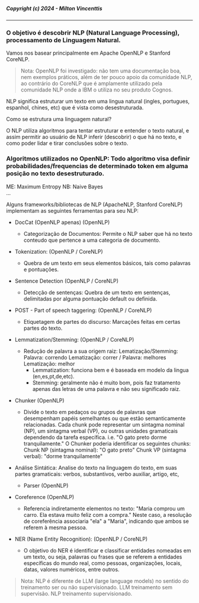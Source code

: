 ##### Copyright (c) 2024 - Milton Vincenttis

---

### O objetivo é descobrir NLP (Natural Language Processing), processamento de Linguagem Natural.
Vamos nos basear principalmente em Apache OpenNLP e Stanford CoreNLP.

>Nota: OpenNLP foi investigado: não tem uma documentação boa, nem exemplos práticos, além de ter pouco apoio da comunidade NLP,
>ao contrário do CoreNLP que é amplamente utilizado pela comunidade NLP onde a IBM o utiliza no seu produto Cognos.

NLP significa estruturar um texto em uma lingua natural (ingles, portugues, espanhol, chines, etc) 
que é vista como desestruturada.

Como se estrutura uma linguagem natural?

O NLP utiliza algoritmos para tentar estruturar e entender o texto natural, e assim permitir ao usuário de NLP
inferir (descobrir) o que há no texto, e como poder lidar e tirar conclusões sobre o texto.

### Algoritmos utilizados no OpenNLP: Todo algoritmo visa definir probabilidades/frequencias de determinado token em alguma posição no texto desestruturado.
ME: Maximum Entropy 
NB: Naive Bayes     
...

Alguns frameworks/bibliotecas de NLP (ApacheNLP, Stanford CoreNLP) implementam as seguintes ferramentas para seu NLP:

* DocCat (OpenNLP apenas)            (OpenNLP)
  * Categorização de Documentos: Permite o NLP saber que há no texto conteudo que pertence a uma categoria de documento.
  
* Tokenization:                      (OpenNLP / CoreNLP)  
  * Quebra de um texto em seus elementos básicos, tais como palavras e pontuações. 

* Sentence Detection                 (OpenNLP / CoreNLP)
  * Detecção de sentenças: Quebra de um texto em sentenças, delimitadas por alguma pontuação default ou definida.

* POST - Part of speech taggering:   (OpenNLP / CoreNLP)
  * Etiquetagem de partes do discurso: Marcações feitas em certas partes do texto.

* Lemmatization/Stemming:            (OpenNLP / CoreNLP)
  * Redução de palavra a sua origem raiz: Lematização/Stemming: Palavra: correndo Lematização: correr / Palavra: melhores Lematização: melhor
    * Lemmatization: funciona bem e é baseada em modelo da lingua (en,es,pt,de,etc).
    * Stemming: geralmente não é muito bom, pois faz tratamento apenas das letras de uma palavra e não seu significado raiz.

* Chunker                            (OpenNLP)
  * Divide o texto em pedaços ou grupos de palavras que desempenham papéis semelhantes ou que estão semanticamente relacionadas. Cada chunk pode representar um sintagma nominal (NP), um sintagma verbal (VP), ou outras unidades gramaticais dependendo da tarefa específica.
  i.e. "O gato preto dorme tranquilamente." O Chunker poderia identificar os seguintes chunks: Chunk NP (sintagma nominal): "O gato preto" Chunk VP (sintagma verbal): "dorme tranquilamente"

* Análise Sintática: Analise do texto na linguagem do texto, em suas partes gramaticais: verbos, substantivos, verbo auxiliar, artigo, etc,
  * Parser                           (OpenNLP)

* Coreference                        (OpenNLP)
  * Referencia indiretamente elementos no texto: "Maria comprou um carro. Ela estava muito feliz com a compra." Neste caso, a resolução de coreferência associaria "ela" a "Maria", indicando que ambos se referem à mesma pessoa.
  
* NER (Name Entity Recognition):     (OpenNLP / CoreNLP)
  * O objetivo do NER é identificar e classificar entidades nomeadas em um texto, ou seja, palavras ou frases que se referem a entidades específicas do mundo real, como pessoas, organizações, locais, datas, valores numéricos, entre outros.
 
>Nota: NLP é diferente de LLM (large language models) no sentido do treinamento ser ou não supervisionado.
>LLM treinamento sem supervisão.
>NLP treinamento supervisionado.
